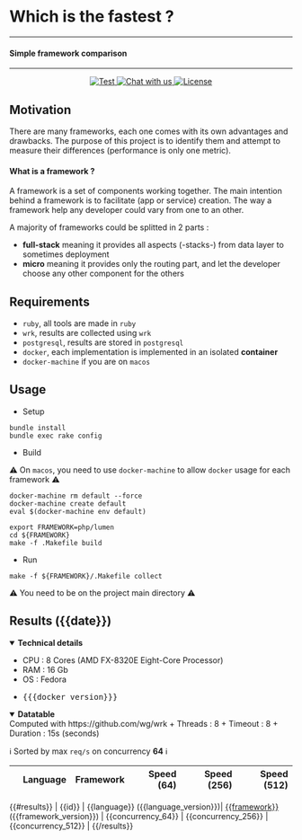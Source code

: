 # Which is the fastest ?
----------
#### Simple framework comparison
----------
<p align="center">
   <a href="https://github.com/the-benchmarker/web-frameworks/actions?query=workflow%3ACI" target="_blank">
      <img src="https://github.com/the-benchmarker/web-frameworks/workflows/CI/badge.svg" alt="Test">
   </a>
   <a href="https://join.slack.com/t/thebenchmarker/shared_invite/zt-fcyy1ybq-A7T1SedewiVMEtJQGEyQYw" target="_blank">
      <img src="https://img.shields.io/badge/slack-chat_with_us-green" alt="Chat with us">
   </a>
   <a href="https://github.com/the-benchmarker/web-frameworks/blob/master/LICENSE" target="_blank">
      <img src="https://img.shields.io/github/license/the-benchmarker/web-frameworks" alt="License">
   </a>
</p>

## Motivation

There are many frameworks, each one comes with its own advantages and drawbacks. The purpose of this project is to identify them and attempt to measure their differences (performance is only one metric).

#### What is a framework ?

A framework is a set of components working together. The main intention behind a framework is to facilitate (app or service) creation. The way a framework help any developer could vary from one to an other.

A majority of frameworks could be splitted in 2 parts :

+ **full-stack** meaning it provides all aspects (-stacks-) from data layer to sometimes deployment
+ **micro** meaning it provides only the routing part, and let the developer choose any other component for the others

## Requirements

+ `ruby`, all tools are made in `ruby`
+ `wrk`, results are collected using `wrk`
+ `postgresql`, results are stored in `postgresql`
+ `docker`, each implementation is implemented in an isolated **container**
+ `docker-machine` if you are on `macos`

## Usage

+ Setup

```
bundle install
bundle exec rake config
```

+ Build

:warning: On `macos`, you need to use `docker-machine` to allow `docker` usage for each framework :warning:

```
docker-machine rm default --force
docker-machine create default
eval $(docker-machine env default)
```

```
export FRAMEWORK=php/lumen
cd ${FRAMEWORK} 
make -f .Makefile build 
```

+ Run

```
make -f ${FRAMEWORK}/.Makefile collect
```

:warning: You need to be on the project main directory :warning:

## Results ({{date}})



<details open>
  <summary><strong>Technical details</strong></summary>
  <ul>
   <li>CPU : 8 Cores (AMD FX-8320E Eight-Core Processor)</li>
   <li>RAM : 16 Gb</li>
   <li>OS : Fedora</li>
   <li><pre>{{{docker_version}}}</pre></li>
  </ul>
</details>

<details open>
  <summary><strong>Datatable</strong></summary>
<a id="results"> Computed with https://github.com/wg/wrk
   + Threads : 8
   + Timeout : 8
   + Duration : 15s (seconds)

:information_source: Sorted by max `req/s` on concurrency **64** :information_source:

|    | Language | Framework | Speed (64) | Speed (256) | Speed (512) |
|----|----------|-----------|-----------:|------------:|------------:|
{{#results}}
| {{id}} | {{language}} ({{language_version}})| [{{framework}}]({{framework_website}}) ({{framework_version}}) | {{concurrency_64}} | {{concurrency_256}} | {{concurrency_512}} |
{{/results}}
</a>

</details>
